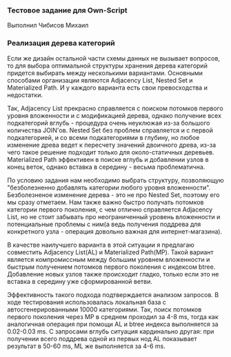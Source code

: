 ### Тестовое задание для Own-Script
Выполнил Чибисов Михаил

### Реализация дерева категорий
Если же дизайн остальной части схемы данных не вызывает вопросов, то для 
выбора оптимальной структуры хранения дерева категорий придется выбирать 
между несколькими вариантами. Основными способами организации являются 
Adjacency List, Nested Set и Materialized Path. И у каждого варианта есть 
свои превосходства и недостатки.

Так, Adjacency List прекрасно справляется с поиском потомков первого уровня 
вложенности и с модификацией дерева, однако получение всех подкатегорий 
вглубь - процедура очень неуклюжая из-за большого количества JOIN'ов. 
Nested Set без проблем справляется и с первой подкатегорией, и со всеми 
подкатегориями в глубину, но любое изменение древа ведет к пересчету 
значений двоичного древа, из-за чего такое решение подходит только для 
около-статичных деревьев. Materialized Path эффективен в поиске вглубь и 
добавлении узлов в конец веток, однако вставка в середину - весьма 
проблематична.

По условию задания нам необходимо выбрать структуру, позволяющую 
"безболезненно добавлять категории любого уровня вложенности". 
Безболезненое изменение дерева - это не про Nested Set, поэтому его мы 
сразу отметаем. Нам также важно быстро получать потомков категории первого 
поколения, с чем отлично справляется Adjacency List, но не стоит забывать 
про неограниченный уровень вложенности и потенциальные проблемы с ним(а ведь 
получения поддрева для конкретного узла - операция довольно важная для 
интернет-магазина).

В качестве наилучшего варианта в этой ситуации я предлагаю совместить 
Adjacency List(AL) и Materialized Path(MP). Такой вариант является 
компромиссным 
между большим уровнем вложенности и быстрым получением потомков первого 
поколения с индексом btree. Добавление новых узлов также происходит гладко, 
только если это не вставка в середину уже сформированной ветви.

Эффективность такого подхода подтверждается анализом запросов. В ходе 
тестирования использовалась локальная база с автосгенерированными 10000 
категориями. Так, поиск потомков первого поколения через MP в среднем 
проходил за 4-8 ms, тогда как аналогичная операция при помощи AL и btree 
индекса выполняется за 0.02-0.03 ms. С запросами вглубь ситуация 
кардинально другая: при получении всего поддрева одной из первых нод AL 
показывает результат в 50-60 ms, ML же выполняется за 4-6 ms.


